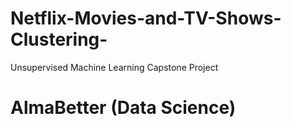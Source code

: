 # Netflix-Movies-and-TV-Shows-Clustering-
Unsupervised Machine Learning Capstone Project
# AlmaBetter (Data Science)
